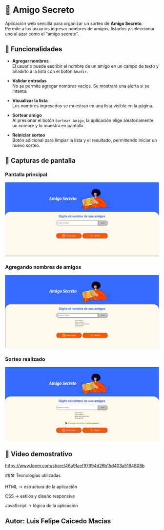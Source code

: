 # 🎁 Amigo Secreto
Aplicación web sencilla para organizar un sorteo de **Amigo Secreto**.  
Permite a los usuarios ingresar nombres de amigos, listarlos y seleccionar uno al azar como el “amigo secreto”.

## 📌 Funcionalidades

- **Agregar nombres**  
  El usuario puede escribir el nombre de un amigo en un campo de texto y añadirlo a la lista con el botón `Añadir`.

- **Validar entradas**  
  No se permite agregar nombres vacíos. Se mostrará una alerta si se intenta.

- **Visualizar la lista**  
  Los nombres ingresados se muestran en una lista visible en la página.

- **Sortear amigo**  
  Al presionar el botón `Sortear Amigo`, la aplicación elige aleatoriamente un nombre y lo muestra en pantalla.

- **Reiniciar sorteo**  
  Botón adicional para limpiar la lista y el resultado, permitiendo iniciar un nuevo sorteo.

## 📸 Capturas de pantalla

### Pantalla principal
![Pantalla principal](assets/pantalla_principal.PNG)


### Agregando nombres de  amigos
![Resultado sorteo](assets/agregando_nombres_de_amigos.PNG)


### Sorteo realizado
![Resultado sorteo](assets/sorteo_realizado.PNG)

## 🎥 Video demostrativo
https://www.loom.com/share/46a9faef97694d26b15d403a5164808b


##🛠 Tecnologías utilizadas

HTML → estructura de la aplicación

CSS → estilos y diseño responsive

JavaScript → lógica de la aplicación


## Autor: Luis Felipe Caicedo Macias
